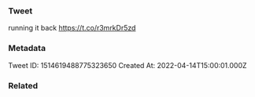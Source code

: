 ### Tweet
running it back https://t.co/r3mrkDr5zd

### Metadata
Tweet ID: 1514619488775323650
Created At: 2022-04-14T15:00:01.000Z

### Related

